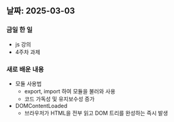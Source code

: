 ## 날짜: 2025-03-03

### 금일 한 일
- js 강의
- 4주차 과제

### 새로 배운 내용
- 모듈 사용법
  - export, import 하여 모듈을 불러와 사용
  - 코드 가독성 및 유지보수성 증가
- DOMContentLoaded
  - 브라우저가 HTML을 전부 읽고 DOM 트리를 완성하는 즉시 발생
